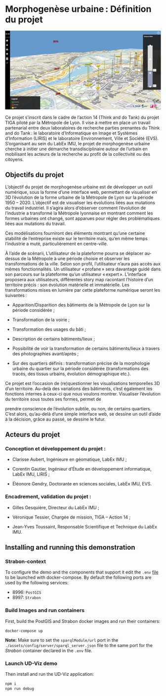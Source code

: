 # Morphogenèse urbaine : Définition du projet 

![image](./img/exampleCreation.png)

Ce projet s’inscrit dans le cadre de l’action 14 (Think and do Tank) du projet TIGA piloté par la Métropole de Lyon. Il vise à mettre en place un travail partenarial entre deux laboratoires de recherche parties prenantes du Think and do Tank : le laboratoire d’Informatique en Image et Systèmes d’Information (LIRIS) et le laboratoire Environnement, Ville et Société (EVS). S’organisant au sein du LabEx IMU, le projet de morphogenèse urbaine cherche à initier une démarche transdisciplinaire autour de l’urbain en mobilisant les acteurs de la recherche au profit de la collectivité ou des citoyens.  

## Objectifs du projet   

L’objectif du projet de morphogenèse urbaine est de développer un outil numérique, sous la forme d’une interface web, permettant de visualiser en 3D l’évolution de la forme urbaine de la Métropole de Lyon sur la période 1950 – 2020. L’objectif est de visualiser les évolutions liées aux mutations du travail industriel. Il s’agira alors d’observer comment l’évolution de l’industrie a transformé la Métropole lyonnaise en montrant comment les formes urbaines ont changé, sont apparues pour régler des problématiques liées aux mutations du travail.  

Ces modélisations fourniront des éléments montrant qu’une certaine stabilité de l’entreprise existe sur le territoire mais, qu’en même temps l’industrie a muté, particulièrement en centre-ville.   

À l’aide de scénarii, L’utilisateur de la plateforme pourra se déplacer au-dessus de la Métropole à une période choisie et observer les transformations de la ville. Selon son profil, l’utilisateur n’aura pas accès aux mêmes fonctionnalités. Un utilisateur « profane » sera davantage guidé dans son parcours sur la plateforme qu’un utilisateur « expert ». L’interface proposera aux utilisateurs, différentes story map racontant l’histoire d’un territoire précis : son évolution matérielle et immatérielle. Les transformations mises en lumière par cette plateforme numérique seront les suivantes : 

 - Apparition/Disparition des bâtiments de la Métropole de Lyon sur la période considérée ; 

 - Transformation de la voirie ; 

 - Transformation des usages du bâti ; 

 - Description de certains bâtiments/lieux ; 

- Possibilité de voir la transformation de certains bâtiments/lieux à travers des photographies avant/après ; 

 - Sur des quartiers définis : transformation précise de la morphologie urbaine du quartier sur la période considérée (transformations des tracés, des tissus urbains, évolution démographique etc.).  

Ce projet est l’occasion de (re)questionner les visualisations temporelles 3D d’un territoire. Au-delà des variations des bâtiments, c’est également les fonctions internes à ceux-ci que nous voulons montrer. Visualiser l’évolution du territoire sous toutes ses formes, permet de 

prendre conscience de l’évolution subtile, ou non, de certains quartiers. C’est alors, qu’au-delà d’une simple interface web, se dessine un outil d’aide à la décision, grâce au passé, se dessine le futur. 

## Acteurs du projet  
### Conception et développement du projet : 

 - Clarisse Aubert, Ingénieure en géomatique, LabEx IMU ; 

 - Corentin Gautier, Ingénieur d’Étude en développement informatique, LabEx IMU, LIRIS ; 

 - Éléonore Gendry, Doctorante en sciences sociales, LabEx IMU, EVS. 

### Encadrement, validation du projet : 

- Gilles Gesquière, Directeur du LabEx IMU ; 

- Véronique Tessier, Chargée de mission, TIGA – Action 14 ; 

- Jean-Yves Toussaint, Responsable Scientifique et Technique du LabEx IMU. 

## Installing and running this demonstration
### Strabon-context
To configure the demo and the components that support it edit the `.env` [file](./.env) to be launched with docker-compose. By default the following ports are used by the following services:
- 8996: `PostGIS`
- 8997: `Strabon`

### Build Images and run containers
First, build the PostGIS and Strabon docker images and run their containers:
```
docker-compose up
```

**Note:** Make sure to set the `sparqlModule/url` port in the `./assets/config/server/sparql_server.json` file to the same port for the _Strabon_ container declared in the `.env` file.

### Launch UD-Viz demo
Then install and run the UD-Viz application:
```
npm i
npm run debug
```
